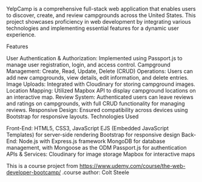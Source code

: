 YelpCamp is a comprehensive full-stack web application that enables users to discover, create, and review campgrounds across the United States. This project showcases proficiency in web development by integrating various technologies and implementing essential features for a dynamic user experience.

Features

User Authentication & Authorization: Implemented using Passport.js to manage user registration, login, and access control.
Campground Management:
Create, Read, Update, Delete (CRUD) Operations: Users can add new campgrounds, view details, edit information, and delete entries.
Image Uploads: Integrated with Cloudinary for storing campground images.
Location Mapping: Utilized Mapbox API to display campground locations on an interactive map.
Review System: Authenticated users can leave reviews and ratings on campgrounds, with full CRUD functionality for managing reviews.
Responsive Design: Ensured compatibility across devices using Bootstrap for responsive layouts.
Technologies Used

Front-End:
HTML5, CSS3, JavaScript
EJS (Embedded JavaScript Templates) for server-side rendering
Bootstrap for responsive design
Back-End:
Node.js with Express.js framework
MongoDB for database management, with Mongoose as the ODM
Passport.js for authentication
APIs & Services:
Cloudinary for image storage
Mapbox for interactive maps

This is a course project from
https://www.udemy.com/course/the-web-developer-bootcamp/ .course author: Colt Steele
